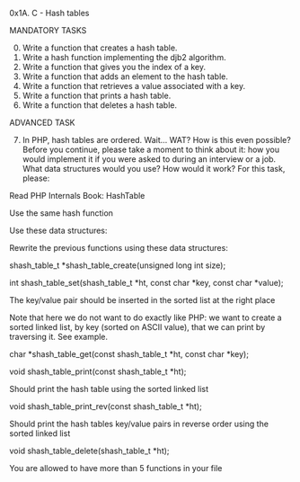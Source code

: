 0x1A. C - Hash tables

MANDATORY TASKS

0. Write a function that creates a hash table.
1. Write a hash function implementing the djb2 algorithm.
2. Write a function that gives you the index of a key.
3. Write a function that adds an element to the hash table.
4. Write a function that retrieves a value associated with a key.
5. Write a function that prints a hash table.
6. Write a function that deletes a hash table.


ADVANCED TASK

7. In PHP, hash tables are ordered. Wait… WAT? How is this even possible?
	Before you continue, please take a moment to think about it: how you would implement it if you were asked to during an interview or a job. What data structures would you use? How would it work?
For this task, please:



Read PHP Internals Book: HashTable

Use the same hash function

Use these data structures:

Rewrite the previous functions using these data structures:



shash_table_t *shash_table_create(unsigned long int size);

int shash_table_set(shash_table_t *ht, const char *key, const char *value);

The key/value pair should be inserted in the sorted list at the right place

Note that here we do not want to do exactly like PHP: we want to create a sorted linked list, by key (sorted on ASCII value), that we can print by traversing it. See example.

char *shash_table_get(const shash_table_t *ht, const char *key);

void shash_table_print(const shash_table_t *ht);

Should print the hash table using the sorted linked list

void shash_table_print_rev(const shash_table_t *ht);

Should print the hash tables key/value pairs in reverse order using the sorted linked list

void shash_table_delete(shash_table_t *ht);

You are allowed to have more than 5 functions in your file
